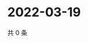 # 2022-03-19

共 0 条

<!-- BEGIN WEIBO -->
<!-- 最后更新时间 Sat Mar 19 2022 19:12:41 GMT+0800 (China Standard Time) -->

<!-- END WEIBO -->
